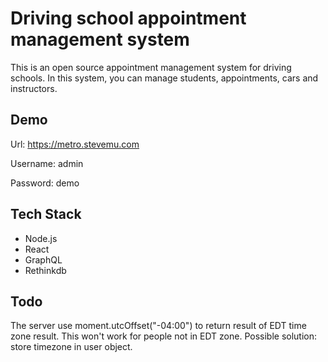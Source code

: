 # Driving school appointment management system

This is an open source appointment management system for driving schools. In this system, you can manage students, appointments, cars and instructors.

## Demo

Url: https://metro.stevemu.com

Username: admin

Password: demo


## Tech Stack

+ Node.js
+ React
+ GraphQL
+ Rethinkdb

## Todo

The server use moment.utcOffset("-04:00") to return result of EDT time zone result. This won't work for people not in EDT zone. Possible solution: store timezone in user object.